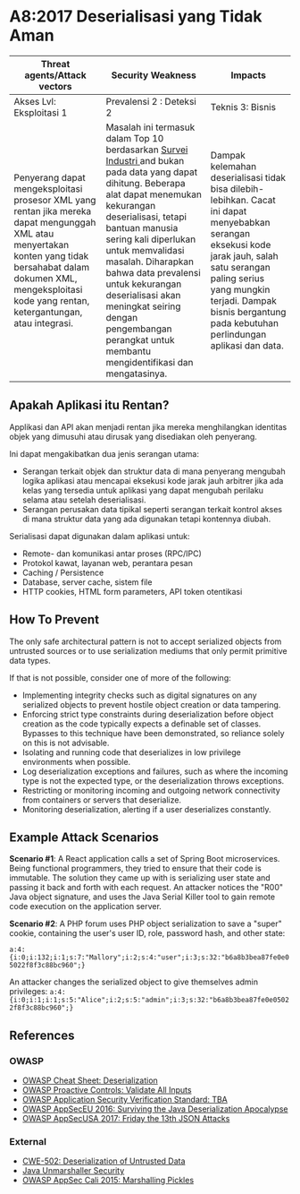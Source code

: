 # A8:2017 Deserialisasi yang Tidak Aman

| Threat agents/Attack vectors | Security Weakness           | Impacts               |
| -- | -- | -- |
| Akses Lvl: Eksploitasi 1 | Prevalensi 2 : Deteksi 2 | Teknis 3: Bisnis |
| Penyerang dapat mengeksploitasi prosesor XML yang rentan jika mereka dapat mengunggah XML atau menyertakan konten yang tidak bersahabat dalam dokumen XML, mengeksploitasi kode yang rentan, ketergantungan, atau integrasi. | Masalah ini termasuk dalam Top 10 berdasarkan [Survei Industri ](https://owasp.blogspot.com/2017/08/owasp-top-10-2017-project-update.html) and bukan pada data yang dapat dihitung. Beberapa alat dapat menemukan kekurangan deserialisasi, tetapi bantuan manusia sering kali diperlukan untuk memvalidasi masalah. Diharapkan bahwa data prevalensi untuk kekurangan deserialisasi akan meningkat seiring dengan pengembangan perangkat untuk membantu mengidentifikasi dan mengatasinya. | Dampak kelemahan deserialisasi tidak bisa dilebih-lebihkan. Cacat ini dapat menyebabkan serangan eksekusi kode jarak jauh, salah satu serangan paling serius yang mungkin terjadi. Dampak bisnis bergantung pada kebutuhan perlindungan aplikasi dan data.|

## Apakah Aplikasi itu Rentan?

Applikasi dan API akan menjadi rentan jika mereka menghilangkan identitas objek yang dimusuhi atau dirusak yang disediakan oleh penyerang.

Ini dapat mengakibatkan dua jenis serangan utama:

* Serangan terkait objek dan struktur data di mana penyerang mengubah logika aplikasi atau mencapai eksekusi kode jarak jauh arbitrer jika ada kelas yang tersedia untuk aplikasi yang dapat mengubah perilaku selama atau setelah deserialisasi.
* Serangan perusakan data tipikal seperti serangan terkait kontrol akses di mana struktur data yang ada digunakan tetapi kontennya diubah.

Serialisasi dapat digunakan dalam aplikasi untuk:

* Remote- dan komunikasi antar proses (RPC/IPC) 
* Protokol kawat, layanan web, perantara pesan
* Caching / Persistence
* Database, server cache, sistem file
* HTTP cookies, HTML form parameters, API token otentikasi

## How To Prevent

The only safe architectural pattern is not to accept serialized objects from untrusted sources or to use serialization mediums that only permit primitive data types.

If that is not possible, consider one of more of the following:

* Implementing integrity checks such as digital signatures on any serialized objects to prevent hostile object creation or data tampering.
* Enforcing strict type constraints during deserialization before object creation as the code typically expects a definable set of classes. Bypasses to this technique have been demonstrated, so reliance solely on this is not advisable.
* Isolating and running code that deserializes in low privilege environments when possible.
* Log deserialization exceptions and failures, such as where the incoming type is not the expected type, or the deserialization throws exceptions.
* Restricting or monitoring incoming and outgoing network connectivity from containers or servers that deserialize.
* Monitoring deserialization, alerting if a user deserializes constantly.


## Example Attack Scenarios

**Scenario #1**: A React application calls a set of Spring Boot microservices. Being functional programmers, they tried to ensure that their code is immutable. The solution they came up with is serializing user state and passing it back and forth with each request. An attacker notices the "R00" Java object signature, and uses the Java Serial Killer tool to gain remote code execution on the application server.

**Scenario #2**: A PHP forum uses PHP object serialization to save a "super" cookie, containing the user's user ID, role, password hash, and other state:

`a:4:{i:0;i:132;i:1;s:7:"Mallory";i:2;s:4:"user";i:3;s:32:"b6a8b3bea87fe0e05022f8f3c88bc960";}`

An attacker changes the serialized object to give themselves admin privileges:
`a:4:{i:0;i:1;i:1;s:5:"Alice";i:2;s:5:"admin";i:3;s:32:"b6a8b3bea87fe0e05022f8f3c88bc960";}`

## References

### OWASP

* [OWASP Cheat Sheet: Deserialization](https://www.owasp.org/index.php/Deserialization_Cheat_Sheet)
* [OWASP Proactive Controls: Validate All Inputs](https://www.owasp.org/index.php/OWASP_Proactive_Controls#4:_Validate_All_Inputs)
* [OWASP Application Security Verification Standard: TBA](https://www.owasp.org/index.php/Category:OWASP_Application_Security_Verification_Standard_Project#tab=Home)
* [OWASP AppSecEU 2016: Surviving the Java Deserialization Apocalypse](https://speakerdeck.com/pwntester/surviving-the-java-deserialization-apocalypse)
* [OWASP AppSecUSA 2017: Friday the 13th JSON Attacks](https://speakerdeck.com/pwntester/friday-the-13th-json-attacks)

### External

* [CWE-502: Deserialization of Untrusted Data](https://cwe.mitre.org/data/definitions/502.html)
* [Java Unmarshaller Security](https://github.com/mbechler/marshalsec)
* [OWASP AppSec Cali 2015: Marshalling Pickles](http://frohoff.github.io/appseccali-marshalling-pickles/)
